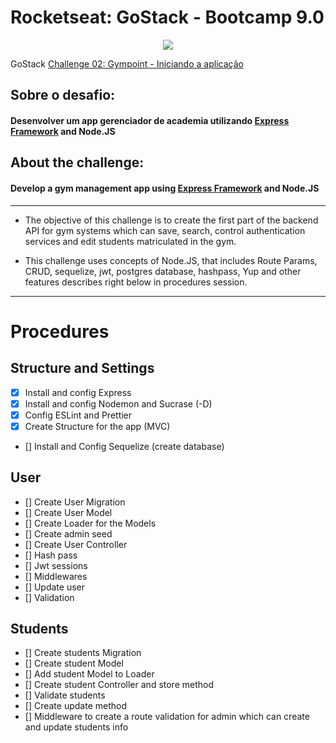 # Rocketseat: GoStack - Bootcamp 9.0

<p align="center">
  <img src="https://github.com/Rocketseat/bootcamp-gostack-desafio-02/blob/master/.github/logo.png?raw=true">

GoStack
[Challenge 02: Gympoint - Iniciando a aplicação](#)

</p>

## **Sobre o desafio:**

#### **Desenvolver um app gerenciador de academia utilizando [Express Framework](https://expressjs.com/pt-br/) and Node.JS**

## **About the challenge:**

#### **Develop a gym management app using [Express Framework](https://expressjs.com/pt-br/) and Node.JS**

---

- The objective of this challenge is to create the first part of the backend API for gym systems which can save, search, control authentication services and edit students matriculated in the gym.

- This challenge uses concepts of Node.JS, that includes Route Params, CRUD, sequelize, jwt, postgres database, hashpass, Yup and other features describes right below in procedures session.

---

# Procedures

## Structure and Settings

- [x] Install and config Express
- [x] Install and config Nodemon and Sucrase (-D)
- [x] Config ESLint and Prettier
- [x] Create Structure for the app (MVC)
- [] Install and Config Sequelize (create database)

## User

- [] Create User Migration
- [] Create User Model
- [] Create Loader for the Models
- [] Create admin seed
- [] Create User Controller
- [] Hash pass
- [] Jwt sessions
- [] Middlewares
- [] Update user
- [] Validation

## Students

- [] Create students Migration
- [] Create student Model
- [] Add student Model to Loader
- [] Create student Controller and store method
- [] Validate students
- [] Create update method
- [] Middleware to create a route validation for admin which can create and update students info
